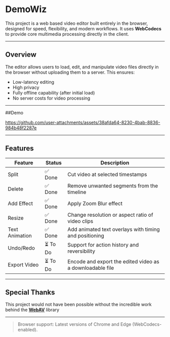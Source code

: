 
# DemoWiz

This project is a web based video editor built entirely in the browser, designed for speed, flexibility, and modern workflows. It uses **WebCodecs** to provide core multimedia processing directly in the client.

---

## Overview

The editor allows users to load, edit, and manipulate video files directly in the browser without uploading them to a server. This ensures:

- Low-latency editing
- High privacy
- Fully offline capability (after initial load)
- No server costs for video processing

---
##Demo


https://github.com/user-attachments/assets/38afda64-8230-4bab-8836-984b48f2287e


---

## Features

| Feature         | Status   | Description                                               |
|-----------------|----------|-----------------------------------------------------------|
| Split           | ✅ Done   | Cut video at selected timestamps                          |
| Delete          | ✅ Done   | Remove unwanted segments from the timeline                |
| Add Effect      | ✅ Done   | Apply Zoom Blur effect              |
| Resize          | ✅ Done   | Change resolution or aspect ratio of video clips          |
| Text Animation  | ✅ Done   | Add animated text overlays with timing and positioning    |
| Undo/Redo       | ⏳ To Do | Support for action history and reversibility              |
| Export Video    | ⏳ To Do | Encode and export the edited video as a downloadable file |

---

## Special Thanks

This project would not have been possible without the incredible work behind the **[WebAV](https://github.com/WebAV-Tech/WebAV/tree/main)** library

---

> Browser support: Latest versions of Chrome and Edge (WebCodecs-enabled).

